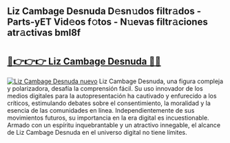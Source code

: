 ## Liz Cambage Desnuda D𝚎sn𝚞dos filtr𝚊dos - Parts-yET Vid𝚎os f𝚘tos - N𝚞evas filtr𝚊ciones atr𝚊ctivas bml8f

# <h2><a href="http://mb9g7z3.tromn.icu/?c=Liz+Cambage+Desnuda">🔗👉👉👉 Liz Cambage Desnuda 🔗🔗</a></h2>

[![Liz Cambage Desnuda nuevo](https://i.imgur.com/pEAQMta.gif)](http://mb9g7z3.tromn.icu/?c=Liz+Cambage+Desnuda)
Liz Cambage Desnuda, una figura compleja y polarizadora, desafía la comprensión fácil. Su uso innovador de los medios digitales para la autopresentación ha cautivado y enfurecido a los críticos, estimulando debates sobre el consentimiento, la moralidad y la esencia de las comunidades en línea. Independientemente de sus movimientos futuros, su importancia en la era digital es incuestionable. Armado con un espíritu inquebrantable y un atractivo innegable, el alcance de Liz Cambage Desnuda en el universo digital no tiene límites.

